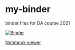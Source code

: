 # my-binder
binder files for DA course 2021

[![Binder](https://mybinder.org/badge_logo.svg)](https://mybinder.org/v2/gh/nlihin/my-binder/HEAD/?urlpath=lab)
 

[Notebook viewer](https://nbviewer.jupyter.org/github/nlihin/data-analytics/tree/main/)
